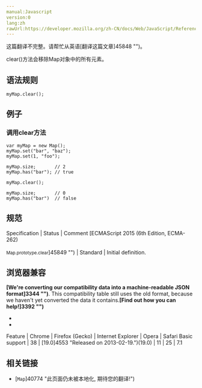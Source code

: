 ```yaml
---
manual:Javascript
version:0
lang:zh
rawUrl:https://developer.mozilla.org/zh-CN/docs/Web/JavaScript/Reference/Global_Objects/Map/clear#
---
```




这篇翻译不完整。请帮忙从英语[翻译这篇文章]45848 "")。






clear()方法会移除Map对象中的所有元素。


## 语法规则<a name="语法规则"></a>

```
myMap.clear();
```

## 例子<a name="例子"></a>

### 调用clear方法<a name="调用clear方法"></a>

```
var myMap = new Map();
myMap.set("bar", "baz");
myMap.set(1, "foo");

myMap.size;       // 2
myMap.has("bar"); // true

myMap.clear();

myMap.size;       // 0
myMap.has("bar")  // false
```

## 规范<a name="规范"></a>

Specification | Status | Comment 
[ECMAScript 2015 (6th Edition, ECMA-262)<br></br><small>Map.prototype.clear</small>]45849 "") | Standard | Initial definition. 


## 浏览器兼容<a name="浏览器兼容"></a>


**[We&#39;re converting our compatibility data into a machine-readable JSON format]3344 "")**. This compatibility table still uses the old format, because we haven&#39;t yet converted the data it contains.**[Find out how you can help!]3392 "")**


* 
* 

Feature | Chrome | Firefox (Gecko) | Internet Explorer | Opera | Safari 
Basic support | 38 | [19.0]4553 "Released on 2013-02-19.")(19.0) | 11 | 25 | 7.1 




## 相关链接<a name="相关链接"></a>

* [`Map`]40774 "此页面仍未被本地化, 期待您的翻译!")



